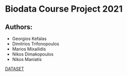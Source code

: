 # Biodata Course Project 2021

## Authors:

 - Georgios Kefalas
 - Dimitrios Trifonopoulos
 - Marios Mixailidis
 - Nikos Dimakopoulos
 - Nikos Maniatis

[DATASET](https://sites.google.com/view/calgary-campinas-dataset/download?authuser=0)
